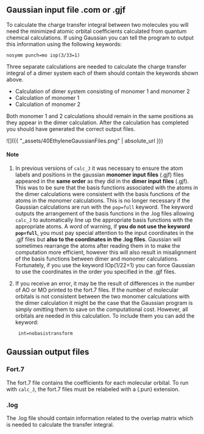 ## Gaussian input file .com or .gjf

To calculate the charge transfer integral between two molecules you will need the minimized atomic orbital coefficients calculated from quantum chemical calculations. If using Gaussian you can tell the program to output this information using the following keywords:

    nosymm punch=mo iop(3/33=1)

Three separate calculations are needed to calculate the charge transfer integral of a dimer system each of them should contain the keywords shown above. 

 * Calculation of dimer system consisting of monomer 1 and monomer 2
 * Calculation of monomer 1
 * Calculation of monomer 2

Both monomer 1 and 2 calculations should remain in the same positions as they appear in the dimer calculation. After the calculation has completed you should have generated the correct output files.

![]({{ "_assets/40EthyleneGaussianFiles.png" | absolute_url }})

#### Note

1. In previous versions of `calc_J` it was necessary to ensure the atom labels and positions in the gaussian **monomer input files** (.gjf) files appeared in the **same order** as they did in the **dimer input files** (.gjf). This was to be sure that the basis functions associated with the atoms in the dimer calculations were consistent with the basis functions of the atoms in the monomer calculations. This is no longer necessary if the Gaussian calculations are run with the `pop=full` keyword. The keyword outputs the arrangement of the basis functions in the .log files allowing `calc_J` to automatically line up the appropriate basis functions with the appropriate atoms. A word of warning, if **you do not use the keyword `pop=full`**, you must pay special attention to the input coordinates in the .gjf files but **also to the coordinates in the .log files**. Gaussian will sometimes rearrange the atoms after reading them in to make the computation more efficient, however this will also result in misalignment of the basis functions between dimer and monomer calculations. Fortunately, if you use the keyword  IOp(1/22=1) you can force Gaussian to use the coordinates in the order you specified in the .gjf files. 

2. If you receive an error, it may be the result of differences in the number of AO or MO printed to the fort.7 files. If the number of molecular orbitals is not consistent between the two monomer calculations with the dimer calculation it might be the case that the Gaussian program is simply omitting them to save on the computational cost. However, all orbitals are needed in this calculation. To include them you can add the keyword:

        int=nobasistransform

## Gaussian output files

### Fort.7 

The fort.7 file contains the coefficients for each molecular orbital. To run with `calc_J`, the fort.7 files must be relabeled with a (.pun) extension. 

### .log 

The .log file should contain information related to the overlap matrix which is needed to calculate the transfer integral.
